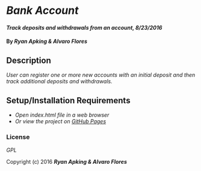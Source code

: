 # _Bank Account_

#### _Track deposits and withdrawals from an account, 8/23/2016_

#### By _**Ryan Apking & Alvaro Flores**_

## Description

_User can register one or more new accounts with an initial deposit and then track additional deposits and withdrawals._

## Setup/Installation Requirements

* _Open index.html file in a web browser_
* _Or view the project on [GitHub Pages](https://ryanapking.github.io/epicodus-intro-bank-account/)_

### License

*GPL*

Copyright (c) 2016 **_Ryan Apking & Alvaro Flores_**
